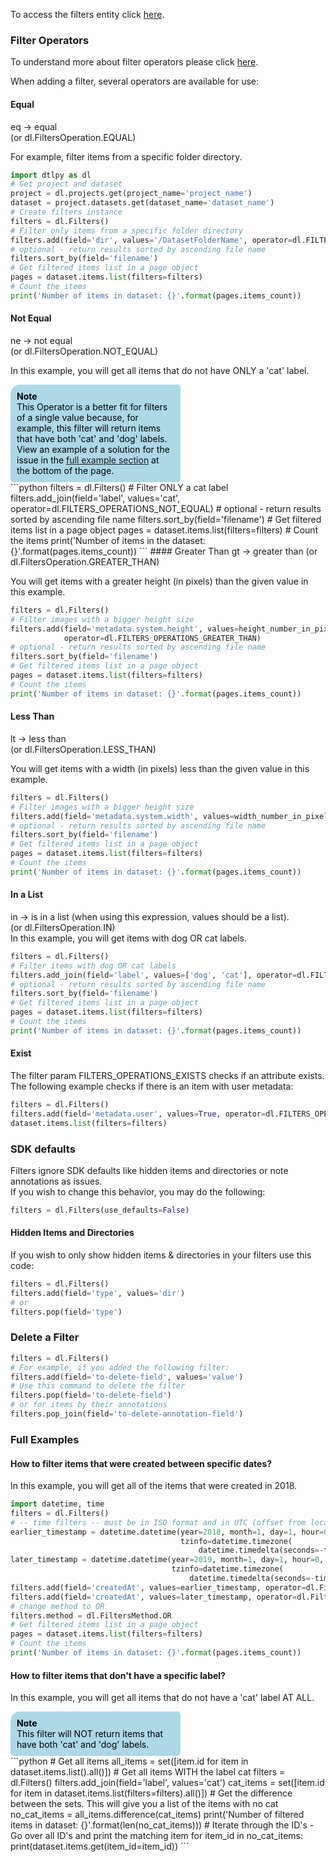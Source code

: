 To access the filters entity click <a href="https://sdk-docs.dataloop.ai/en/latest/entities.html#module-dtlpy.entities.filters" target="_blank">here</a>.  
### Filter Operators  
To understand more about filter operators please click <a href="https://dataloop.ai/docs/dql-operators" target="_blank">here</a>.  
  
When adding a filter, several operators are available for use:  
  
#### Equal  
eq -> equal  
(or dl.FiltersOperation.EQUAL)  
  
For example, filter items from a specific folder directory.  
```python
import dtlpy as dl
# Get project and dataset
project = dl.projects.get(project_name='project_name')
dataset = project.datasets.get(dataset_name='dataset_name')
# Create filters instance
filters = dl.Filters()
# Filter only items from a specific folder directory
filters.add(field='dir', values='/DatasetFolderName', operator=dl.FILTERS_OPERATIONS_EQUAL)
# optional - return results sorted by ascending file name 
filters.sort_by(field='filename')
# Get filtered items list in a page object
pages = dataset.items.list(filters=filters)
# Count the items
print('Number of items in dataset: {}'.format(pages.items_count))
```
#### Not Equal  
ne -> not equal  
(or dl.FiltersOperation.NOT_EQUAL)  
  
In this example, you will get all items that do not have ONLY a 'cat' label.  
<div style="background-color: lightblue; color: black; width: 50%; padding: 10px; border-radius: 15px 5px 5px 5px;"><b>Note</b><br>  
This Operator is a better fit for filters of a single value because, for example, this filter will return items that have both 'cat' and 'dog' labels.  
View an example of a solution for the issue in the <a href="https://docs.dataloop.ai/docs/sdk-advanced-filter#full-examples" target="_blank">full example section</a> at the bottom of the page.</div>  
```python
filters = dl.Filters()
# Filter ONLY a cat label
filters.add_join(field='label', values='cat', operator=dl.FILTERS_OPERATIONS_NOT_EQUAL)
# optional - return results sorted by ascending file name 
filters.sort_by(field='filename')
# Get filtered items list in a page object
pages = dataset.items.list(filters=filters)
# Count the items
print('Number of items in the dataset: {}'.format(pages.items_count))
```
#### Greater Than  
gt -> greater than  
(or dl.FiltersOperation.GREATER_THAN)  
  
You will get items with a greater height (in pixels) than the given value in this example.  
```python
filters = dl.Filters()
# Filter images with a bigger height size
filters.add(field='metadata.system.height', values=height_number_in_pixels,
            operator=dl.FILTERS_OPERATIONS_GREATER_THAN)
# optional - return results sorted by ascending file name 
filters.sort_by(field='filename')
# Get filtered items list in a page object
pages = dataset.items.list(filters=filters)
# Count the items
print('Number of items in dataset: {}'.format(pages.items_count))
```
#### Less Than  
lt -> less than  
(or dl.FiltersOperation.LESS_THAN)  
  
You will get items with a width (in pixels) less than the given value in this example.  
```python
filters = dl.Filters()
# Filter images with a bigger height size
filters.add(field='metadata.system.width', values=width_number_in_pixels, operator=dl.FILTERS_OPERATIONS_LESS_THAN)
# optional - return results sorted by ascending file name 
filters.sort_by(field='filename')
# Get filtered items list in a page object
pages = dataset.items.list(filters=filters)
# Count the items
print('Number of items in dataset: {}'.format(pages.items_count))
```
#### In a List  
in -> is in a list (when using this expression, values should be a list).  
(or dl.FiltersOperation.IN)  
In this example, you will get items with dog OR cat labels.  
```python
filters = dl.Filters()
# Filter items with dog OR cat labels
filters.add_join(field='label', values=['dog', 'cat'], operator=dl.FILTERS_OPERATIONS_IN)
# optional - return results sorted by ascending file name 
filters.sort_by(field='filename')
# Get filtered items list in a page object
pages = dataset.items.list(filters=filters)
# Count the items
print('Number of items in dataset: {}'.format(pages.items_count))
```
#### Exist  
The filter param FILTERS_OPERATIONS_EXISTS checks if an attribute exists. The following example checks if there is an item with user metadata:  
```python
filters = dl.Filters()
filters.add(field='metadata.user', values=True, operator=dl.FILTERS_OPERATIONS_EXISTS)
dataset.items.list(filters=filters)
```
### SDK defaults  
Filters ignore SDK defaults like hidden items and directories or note annotations as issues.  
If you wish to change this behavior, you may do the following:  
```python
filters = dl.Filters(use_defaults=False)
```
#### Hidden Items and Directories  
If you wish to only show hidden items & directories in your filters use this code:  
```python
filters = dl.Filters()
filters.add(field='type', values='dir')
# or
filters.pop(field='type')
```
### Delete a Filter  
```python
filters = dl.Filters()
# For example, if you added the following filter:
filters.add(field='to-delete-field', values='value')
# Use this command to delete the filter
filters.pop(field='to-delete-field')
# or for items by their annotations
filters.pop_join(field='to-delete-annotation-field')
```
### Full Examples  
#### How to filter items that were created between specific dates?  
In this example, you will get all of the items that were created in 2018.  
```python
import datetime, time
filters = dl.Filters()
# -- time filters -- must be in ISO format and in UTC (offset from local time). converting using datetime package as follows:
earlier_timestamp = datetime.datetime(year=2018, month=1, day=1, hour=0, minute=0, second=0,
                                      tzinfo=datetime.timezone(
                                          datetime.timedelta(seconds=-time.timezone))).isoformat()
later_timestamp = datetime.datetime(year=2019, month=1, day=1, hour=0, minute=0, second=0,
                                    tzinfo=datetime.timezone(
                                        datetime.timedelta(seconds=-time.timezone))).isoformat()
filters.add(field='createdAt', values=earlier_timestamp, operator=dl.FiltersOperations.GREATER_THAN)
filters.add(field='createdAt', values=later_timestamp, operator=dl.FiltersOperations.LESS_THAN)
# change method to OR
filters.method = dl.FiltersMethod.OR
# Get filtered items list in a page object
pages = dataset.items.list(filters=filters)
# Count the items
print('Number of items in dataset: {}'.format(pages.items_count))
```
#### How to filter items that don't have a specific label?  
In this example, you will get all items that do not have a 'cat' label AT ALL.  
<div style="background-color: lightblue; color: black; width: 50%; padding: 10px; border-radius: 15px 5px 5px 5px;"><b>Note</b><br>  
This filter will NOT return items that have both 'cat' and 'dog' labels.</div>  
```python
# Get all items
all_items = set([item.id for item in dataset.items.list().all()])
# Get all items WITH the label cat
filters = dl.Filters()
filters.add_join(field='label', values='cat')
cat_items = set([item.id for item in dataset.items.list(filters=filters).all()])
# Get the difference between the sets. This will give you a list of the items with no cat
no_cat_items = all_items.difference(cat_items)
print('Number of filtered items in dataset: {}'.format(len(no_cat_items)))
# Iterate through the ID's  - Go over all ID's and print the matching item
for item_id in no_cat_items:
    print(dataset.items.get(item_id=item_id))
```
